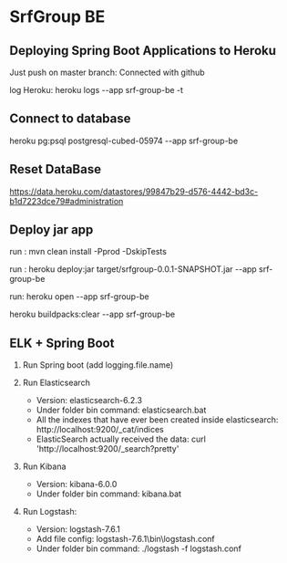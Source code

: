 # SrfGroup BE

## Deploying Spring Boot Applications to Heroku

Just push on master branch: Connected with github

log Heroku: heroku logs --app srf-group-be -t



## Connect to database

heroku pg:psql postgresql-cubed-05974 --app srf-group-be



## Reset DataBase

https://data.heroku.com/datastores/99847b29-d576-4442-bd3c-b1d7223dce79#administration



## Deploy jar app

run : mvn clean install -Pprod -DskipTests

run : heroku deploy:jar target/srfgroup-0.0.1-SNAPSHOT.jar --app srf-group-be

run: heroku open --app srf-group-be

heroku buildpacks:clear --app srf-group-be


## ELK + Spring Boot

1) Run Spring boot (add logging.file.name)
    
2) Run Elasticsearch 
    + Version: elasticsearch-6.2.3
    + Under folder bin command: elasticsearch.bat
    + All the indexes that have ever been created inside elasticsearch: http://localhost:9200/_cat/indices
    + ElasticSearch actually received the data: curl 'http://localhost:9200/_search?pretty'
    
3) Run Kibana
    + Version: kibana-6.0.0
    + Under folder bin command: kibana.bat
    
4) Run Logstash: 
    + Version: logstash-7.6.1
    + Add file config: logstash-7.6.1\bin\logstash.conf
    + Under folder bin command:  ./logstash -f logstash.conf